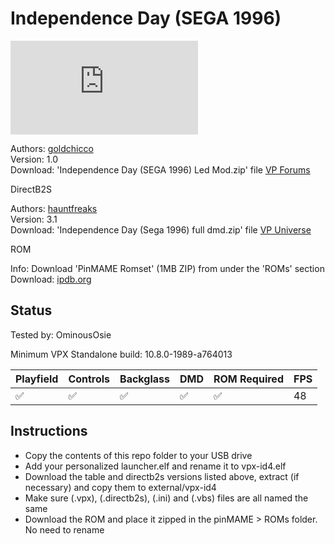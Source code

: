 # Independence Day (SEGA 1996)

![Table Preview](https://www.vpforums.org/index.php?app=downloads&module=display&section=screenshot&record=77960&id=15138&full=1)

Authors: [goldchicco](https://www.vpforums.org/index.php?showuser=88795)  
Version: 1.0  
Download: 'Independence Day (SEGA 1996) Led Mod.zip' file [VP Forums](https://www.vpforums.org/index.php?app=downloads&showfile=15138) 

DirectB2S

Authors: [hauntfreaks](https://vpuniverse.com/profile/5216-hauntfreaks/)  
Version: 3.1  
Download: 'Independence Day (Sega 1996) full dmd.zip' file [VP Universe](https://vpuniverse.com/files/file/14287-independence-day-sega-1996-b2s-with-full-dmd/)

ROM

Info: Download 'PinMAME Romset' (1MB ZIP) from under the 'ROMs' section
Download: [ipdb.org](https://www.ipdb.org/machine.cgi?id=3878)


## Status 

Tested by: OminousOsie

Minimum VPX Standalone build: 10.8.0-1989-a764013

| Playfield | Controls | Backglass | DMD | ROM Required | FPS | 
|-----------|----------|-----------|-----|--------------|-----|
| :white_check_mark: | :white_check_mark: | :white_check_mark: | :white_check_mark: | :white_check_mark: | 48 |

## Instructions

- Copy the contents of this repo folder to your USB drive
- Add your personalized launcher.elf and rename it to vpx-id4.elf
- Download the table and directb2s versions listed above, extract (if necessary) and copy them to external/vpx-id4
- Make sure (.vpx), (.directb2s), (.ini) and (.vbs) files are all named the same
- Download the ROM and place it zipped in the pinMAME > ROMs folder. No need to rename
